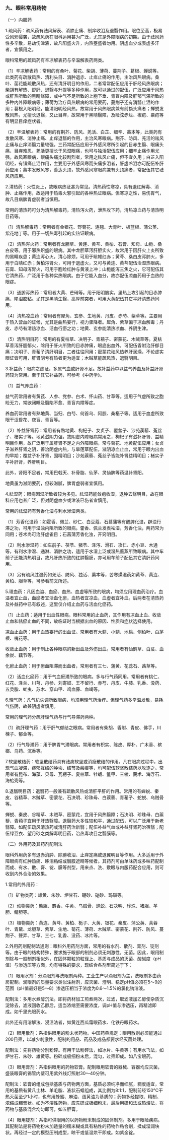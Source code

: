 ### 九、眼科常用药物

（一）内服药

1.疏风药：疏风药有祛风解表、消肿止痛、制痒收泪及退翳作用。眼位至高，极易受风邪侵袭，故疏风药在眼科运用甚为广泛，尤其是外障眼病的初期。由于祛风药性多辛散，易劫伤津液，故凡阳盛火升，内热壅盛者勿用。阴虚血少或表虚多汗者，宜慎用之。

眼科常用的疏风药有辛凉解表药与辛温解表药两类。

（1）辛凉解表药：常用的有桑叶、菊花、柴胡、薄荷、蔓荆子、葛根、蝉蜕等。此类药有疏散风热、清利头目、消肿退赤、止痒止痛的作用，主治风热眼病。桑叶、菌花能疏散风热，还有清肝明目的作用，二者常常配伍应用于肝经风热眼病；柴胡有解热、舒肝、退翳与升提等多种作用，故可以通过的配伍，广泛应用于风热或肝热所致的黑睛翳障，或中气不足所致的上胞下垂、青盲内障及肝郁气滞所致的多种内外障眼病等；薄荷为治疗风热眼病的常用要药，蔓荆子还有消翳止泪的作用；葛根入阳明经，能清阳明经风热，故常用于风热眼病兼有前额头痛者；蝉蜕发散风热，尤擅长退翳，又止目痒，故常用于黑睛翳障，及睑弦赤烂、椒疮、粟疮等有明显目痒症状者。

（2）辛温解表药：常用的有荆芥、防风、羌活、白芷、细辛、藁本等，此类药有发散风寒、消肿止痛、止痒退翳的作用，主治风寒眼病。荆芥、防风、羌活的祛风止痛与止痒消翳力量较强，三药常配伍应用于外感风寒所引起的目赤生翳、眼痛头痛、目痒难忍，羌活更擅长于风湿眼痛，也可与独活配伍应用；细辛止痛作用尤强，故风寒眼病，眼痛头痛比较剧烈者，常用之祛风止痛，但不宜久用；白芷入阳明经，有镇痛止泪作用，主要用于外感风寒而头痛多泪者，肝虚冷泪亦可配伍补肝药应用；藁本发散风寒，善达头顶，故外感风寒眼病兼有头顶痛者，常配伍其它祛风药应用。

2.清热药：火性炎上，故眼病热证甚为常见。清热药性寒凉，具有退红解毒、消肿、止痛作用，故适用于热毒火邪引起的各种热证眼病。但寒凉之性，易伤胃气，故凡目病脾胃虚弱者当慎用。

常用的清热药可分为清热解毒药，清热泻火药，泄热攻下药，清热凉血药与清热明目药等。

（1）清热解毒药：常用者有金银花、野菊花、连翘、大青叶、板蓝根、蒲公英、紫花地丁等。用于一切热毒引起的实热证眼病。

（2）清热泻火药：常用者有龙胆草、黄连、黄芩、黄柏、石膏、知母、山栀、桑白皮等。用于邪热炽盛的眼病。其中龙胆草泻肝胆实火，故常用于因肝火上炎所致的黑睛疾患；黄连泻心火，清心除烦，可用于眦帷红赤；黄芩、桑白皮泻肺火，多用于白睛红赤；黄柏泻肾火，可用于退虚火，又可与黄连、黄芩配伍治湿热眼病。石膏、知母泻胃火，可用于胞睑红肿与黄液上冲；山栀能泻三焦之火，它可配伍其它清热药，广泛用于各种实热眼病。由于它能入血分，故亦配伍凉血药用于血热的眼症。

（3）通腑泻热药：常用者大黄、芒硝等。用于阳明腑实，里热上攻引起的目赤肿痛、眵泪胶粘。尤其是黑睛生翳，高厚前突者，可用大黄配伍其它平肝清热药同用。

（4）清热凉血药：常用者有犀角、玄参、生地黄、丹皮、赤芍、紫草等。主要用于热入营血的证候，尤其是曲热妄行，视力骤降者。犀角、紫草偏于凉血解毒；丹皮、赤芍有清热凉血、活血行瘀之功；地黄、玄参能清热凉血、养阴生津。

（5）清热明目药：常用的有夏枯草、决明子、青葙子、密蒙花、木贼草等。夏枯草善泻肝胆郁火，除用于肝火所致的目赤肿痛，眼底出血外，可配伍香附治肝郁目痛；决明子、青葙子清肝明目，二者往往同用；密蒙花祛风热养肝润燥，不论虚实眼证皆可用，肝肾阴亏有热者更为适宜；木贼草能疏风热，退翳明目。

3.补益药：眼病之虚证，多属气血或肝肾不足。故补益药中以益气养血及补益肝肾药较为常用。至于其它补益药，可参考《中药学》。

（1）益气养血药：

益气药常用者有黄芪、人参、党参、白术、怀山药、甘草等。适用于气虚所致之胞睑无力，常欲闭睡及翳陷不愈、青盲内障等症。

养血药常用者有熟地黄、当归、白芍、何首乌、阿胶、桑椹子等。适用于血虚所致眼干涩昏花、夜盲、青盲等。

（2）补益肝肾药：常用者有熟地黄、枸杞子、女贞子、覆盆子、沙苑蒺藜、菟丝子、楮实子等。地黄滋阴力强，故阴虚内障眼病常用之，枸杞子有滋补肝肾、益精明目作用，故广泛用于属肝肾不足之内外障眼病，常与菊花、地黄配伍应用；女贞子滋养肝肾之阴，善治阴虚内热，与旱莲草配伍，滋阴凉血止血，常用于眼内出血的早期；覆盆子补肝肾，固精明目；沙苑蒺藜、菟丝子皆能补肾益精明目；楮实子平补肝肾，养肝明目。

此外，肾阳不足者，常用巴戟天、补骨脂、仙茅、灵仙脾等药温补肾阳。

地黄虽为滋阴要药，但较滋腻，脾胃虚弱者宜慎用。

4.祛湿药：眼病因湿所致者较为多见。祛湿药能敛疱收湿，退肿去翳明目，故在眼科应用也甚广泛，但对阴虚血少或津液已伤者宜慎用。

常用的祛湿药有芳香化湿与利水渗湿两类。

（1）芳香化湿药：如霍香、佩兰、砂仁、白豆蔻、石菖蒲等有醒脾化湿，辟浊行滞之功，可用于湿浊内阻所致的眼病。藿香、佩兰发表袪湿，芳香化浊，两药常为同用；苍术尚可治肝虚雀目；石菖蒲芳香化浊，开窍明目。

（2）利水渗湿药：如车前子、茯苓、猪苓、泽泻、滑石、攻仁、赤小豆、木通等，有利水渗湿、通淋、消肿之功，适用于水湿上泛或湿热薰蒸所致眼病。其中车前子还能清热明目，故凡肝热所致的红肿翳膜，亦可用车前子配伍其它清肝药同用。

（3）另有疏风胜湿药如羌活、防风、独活、藁本等，苦寒燥湿药如黄芩、黄连、黄柏、胆草等，可参看前文所述。

5.理血药：凡因血溢、血瘀、血热、血虚等所致的眼病，均须应用理血药治疗。血溢者宜止血，血瘀者宜活血化瘀，血热者宜凉血，血虚者宜补血。后两者在清热药及补益药中已有叙述，这里仅介绍止血药与活血化瘀药。

（1）止血药：适用于出血性眼病。眼科常用的止血药，其作用有凉血止血、收敛止血和祛瘀止血的不同，故临证时当根据出血的原因、性质和症状选择使用。

凉血止血药：用于血热妄行的出血证。常用者有大蓟、小蓟、地榆、侧柏叶、白茅根、槐花等。

收敛止血药：用于制止各种眼病的新出血及外伤出血。常用者有仙鹤草、白芨、血余炭、藕节等。

化瘀止血药：用于瘀血阻滞而出血者，常用者有三七、蒲黄、花蕊石、茜草等。

（2）活血化瘀药：用于气血瘀滞所致的眼病。多与行气药同用。常用者有桃仁、红花、泽兰、川芎、丹参、刘寄奴、王不留行、赤芍、丹皮、牛膝、乳香、没药、五灵脂、虻虫、苏木、穿山甲、鸡血藤、血竭等。

6.理气药：凡气机失调所致眼病，均须用理气药治疗。但理气药多辛温发散，易耗气伤阴，故兼阴虚者慎用。

常用的理气药分疏肝理气药与行气导滞药两种。

（1）疏肝理气药：用于肝气郁结之眼病。常用者有柴胡、香附、青皮、佛手，川楝子、郁金等。

（2）行气导滞药：用于脾胃气滞眼病。常用者有枳实、陈皮、厚朴、广木香、槟榔、乌药、沉香等。

7.软坚散结药：软坚散结药具有祛痰软坚或消癥散结的作用。凡在眼病过程中，出现气血凝滞，痰郁互结的肿块、结节及瘢痕等，均可配伍软坚散结药以攻逐之。常用者有昆布、海藻、贝母、瓦楞子、夏枯草、牡蛎、鳖甲、三棱、莪术、海浮石、海蛤壳等。

8.退翳明目药：退翳药一般兼有疏散风热或清肝平肝的作用。常用的有蝉蜕、秦皮、谷精草、木贼草、密蒙花、石决明、珍珠母、白蒺藜、青葙子、蛇蜕、乌贼骨等。

蝉蜕、秦皮、谷精草、木贼草、密蒙花，宜用于风热翳障；石决明、珍珠母、白蒺藜、青葙子宜用于肝热翳障。退翳药大多性较和平，通过配伍，可以广泛用于新老翳障。如配伍疏风清热药或清肝药治新翳；配伍补益气血或补益肝肾药治宿翳；配伍绿豆衣、望月砂之类解毒明目药，治热毒攻目之翳膜等。

（二）外用药及其药剂配制法

眼科外用药多有退赤消肿、除勝收泪、止痒定痛或退翼明目等作用。大多适用于外障眼病有红肿热痛、眵泪粘结或翳膜遮睛等候者。其药剂可由单味药或多味药配制而成、有水、散、膏、锭、膜等剂型，用来点、洗、敷眼与内服药配合应用，则可收到内外合治的效果。

1.常用的外用药：

（1）矿物类药：雄黄、朱砂、炉甘石、硼砂、硇砂、玛瑙等。

（2）动物类药：熊胆、麝香、牛黄、乌贼骨、蝉蜕、石决明、珍珠、猪胆、羊胆、鲭胆等。

（3）植物类药：黄连、黄芩、黄柏、栀子、大黄、银花、秦皮、蒲公英、芙蓉叶、青黛、龙胆草、紫草、生地、菊花、薄荷、木贼草、密蒙花、荆芥、防风、蔓荆子、聲弄、甘草、三七、乳香、没药、冰片等。

2.外用药剂配制法通则：眼科外用药剂方面，常用的有水剂、散剂、膏剂、锭剂等。由于眼的结构特殊，要求施于眼部的制剂必须无刺激性，无菌。因此，眼用制剂除与一般制剂相似外，在固体颗粒的粒径上、基质与成品的灭菌、酸碱度（pH值）与渗透压等方面，均有特殊的要求，现结合各剂型简述于下：

（1）眼用水剂：分滴眼剂与洗眼剂两种。工业生产以滴眼剂为主，洗眼剂多由药房配制。滴眼剂的质量要求类似注射剂，应灭菌、澄明、稳定pH值必须在5〜9的范围（pH值最好是5〜8）渗透压相当于浓度为0.6〜1.5%的氯化钠溶液。

配制法：多用水煮醇沉法。即将药材加工煎煮两次，过滤，取滤液加乙醇使杂质沉淀除去，滤液回收乙醇后，适当浓缩至需要浓度，调pH值与渗透压，再精滤即成。如千里光眼药水。

此外还有用溶解法、浸渍法者，如黄连西瓜霜眼药水、化铁丹眼药水。

（2）眼用散剂：系指供眼用的粉末状药物。中国药典规定：眼用散剂必须能通过200目筛，以减少刺激性，配制的用品、药品及成品都要求经灭菌处理。

配制法：先将药物分别粉碎。有用干法粉碎法，如冰片、牛黄等；有用水飞法，如炉甘石、朱砂、雄黄等。粉碎成极细粉末后，混匀，过筛即成。如八宝眼药。

（3）眼用膏剂：系指供眼用的药物软膏。配制眼用软膏的器械、容器均应灭菌，盛装眼膏的锡管内壁可用紫外线灯照射30〜40分钟。

配制法：软膏的组成包括基质与药物两方面，基质必须纯净而细腻，稠度适宜，常用的基质有黄凡士林、羊毛脂、液状石蜡组成，其比例为8:1:1，配制前经150℃干热灭菌至少1小时，也有用蜂蜜、麻油、蛋黄油为基质的；药物多经提取、精制、浓缩成稠膏状。如为不溶性药物，应先研成极细粉末，最后用研和法或热熔法，将药物与基质混合均匀即可，如五胆膏。

（4）眼用锭剂：系指可供眼用的以药物粉末制成的固体制剂。多用于眼睑疾病。其配制法是将药物粉末加适量的糯米糊或具有粘性的药物作粘合剂，揉成湿润块状。再经过一定的模型压制成型，晾干或低温烘干即成。如紫金锭。